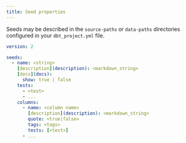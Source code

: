 ```yaml
---
title: Seed properties
---
```


Seeds may be described in the `source-paths` or `data-paths` directories configured in your `dbt_project.yml` file.

```yml
version: 2

seeds:
  - name: <string>
    [description](description): <markdown_string>
    [docs](docs):
      show: true | false
    tests:
      - <test>
      - ...
    columns:
      - name: <column name>
        [description](description): <markdown_string>
        quote: <true|false>
        tags: <tags>
        tests: [<test>]
      - ...
```
